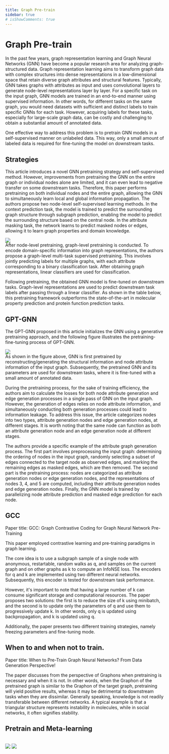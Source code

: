 ```yaml
---
title: Graph Pre-train
sidebar: true
# isShowComments: true
---
```

# Graph Pre-train
<ClientOnly>
<title-pv/>
</ClientOnly>


In the past few years, graph representation learning and Graph Neural Networks (GNN) have become a popular research area for analyzing graph-structured data. Graph representation learning aims to transform graph data with complex structures into dense representations in a low-dimensional space that retain diverse graph attributes and structural features. Typically, GNN takes graphs with attributes as input and uses convolutional layers to generate node-level representations layer by layer. For a specific task on the input graph, GNN models are trained in an end-to-end manner using supervised information. In other words, for different tasks on the same graph, you would need datasets with sufficient and distinct labels to train specific GNNs for each task. However, acquiring labels for these tasks, especially for large-scale graph data, can be costly and challenging to obtain a substantial amount of annotated data.

One effective way to address this problem is to pretrain GNN models in a self-supervised manner on unlabeled data. This way, only a small amount of labeled data is required for fine-tuning the model on downstream tasks.

## Strategies
This article introduces a novel GNN pretraining strategy and self-supervised method. However, improvements from pretraining the GNN on the entire graph or individual nodes alone are limited, and it can even lead to negative transfer on some downstream tasks. Therefore, this paper performs pretraining on both individual nodes and the entire graph, allowing the GNN to simultaneously learn local and global information propagation. The authors propose two node-level self-supervised learning methods. In the context prediction task, the model is trained to predict the surrounding graph structure through subgraph prediction, enabling the model to predict the surrounding structure based on the central node. In the attribute masking task, the network learns to predict masked nodes or edges, allowing it to learn graph properties and domain knowledge.

<img src="/img/pretrain-1.png" style="margin-bottom: -20px;">

After node-level pretraining, graph-level pretraining is conducted. To encode domain-specific information into graph representations, the authors propose a graph-level multi-task supervised pretraining. This involves jointly predicting labels for multiple graphs, with each attribute corresponding to a binary classification task. After obtaining graph representations, linear classifiers are used for classification.

Following pretraining, the obtained GNN model is fine-tuned on downstream tasks. Graph-level representations are used to predict downstream task labels after passing through a linear classifier. As shown in the table below, this pretraining framework outperforms the state-of-the-art in molecular property prediction and protein function prediction tasks.

## GPT-GNN

The GPT-GNN proposed in this article initializes the GNN using a generative pretraining approach, and the following figure illustrates the pretraining-fine-tuning process of GPT-GNN.

<img src="/img/pretrain-2.png" style="margin-bottom: -20px;">

As shown in the figure above, GNN is first pretrained by reconstructing/generating the structural information and node attribute information of the input graph. Subsequently, the pretrained GNN and its parameters are used for downstream tasks, where it is fine-tuned with a small amount of annotated data.

During the pretraining process, for the sake of training efficiency, the authors aim to calculate the losses for both node attribute generation and edge generation processes in a single pass of GNN on the input graph. However, the generation of edges relies on node attribute information, and simultaneously conducting both generation processes could lead to information leakage. To address this issue, the article categorizes nodes into two types, attribute generation nodes and edge generation nodes, at different stages. It is worth noting that the same node can function as both an attribute generation node and an edge generation node at different stages.

The authors provide a specific example of the attribute graph generation process. The first part involves preprocessing the input graph: determining the ordering of nodes in the input graph, randomly selecting a subset of edges connected to the target node as observed edges, and marking the remaining edges as masked edges, which are then removed. The second part is the pretraining process: nodes are categorized as attribute generation nodes or edge generation nodes, and the representations of nodes 3, 4, and 5 are computed, including their attribute generation nodes and edge generation nodes. Finally, the GNN model is trained by parallelizing node attribute prediction and masked edge prediction for each node.

## GCC

Paper title: GCC: Graph Contrastive Coding for Graph Neural Network Pre-Training

This paper employed contrastive learning and pre-training paradigms in graph learning.

The core idea is to use a subgraph sample of a single node with anonymous, restartable, random walks as q, and samples on the current graph and on other graphs as k to compute an InfoNSE loss. The encoders for q and k are implemented using two different neural networks. Subsequently, this encoder is tested for downstream task performance.

However, it's important to note that having a large number of k can consume significant storage and computational resources. The paper proposes two solutions: the first is to reduce the size of k using minibatch, and the second is to update only the parameters of q and use them to progressively update k. In other words, only q is updated using backpropagation, and k is updated using q.

Additionally, the paper presents two different training strategies, namely freezing parameters and fine-tuning mode.


## When to and when not to train.

Paper title: When to Pre-Train Graph Neural Networks? From Data Generation Perspective!

The paper discusses from the perspective of Graphons when pretraining is necessary and when it is not. In other words, when the Graphon of the pretrained graph is similar to the Graphon of the target graph, pretraining will yield positive results, whereas it may be detrimental to downstream tasks when they are dissimilar. Generally speaking, knowledge is not readily transferable between different networks. A typical example is that a triangular structure represents instability in molecules, while in social networks, it often signifies stability.


## Pretrain and Meta-learning

<img src="/img/meta.png" style="margin-bottom: -20px;">


<img src="/img/pt.png" style="margin-bottom: -20px;">

<ClientOnly>
  <leave/>
</ClientOnly/>